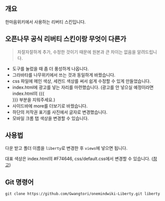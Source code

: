 ## 개요
한마음위키에서 사용하는 리버티 스킨입니다.

## 오픈나무 공식 리버티 스킨이랑 무엇이 다른가
> 자잘자잘하게 추가, 수정한 것이기 때문에 원본과 큰 차이는 없음을 알려드립니다.
* 도구를 눌렀을 때 좀 더 풍성하게 나옵니다.
* 그라바타를 나무위키에서 쓰는 것과 동일하게 바꿨습니다.
* css 파일에 메인 색상, 세컨드 색상를 써서 쉽게 수정할 수 있게 만들었습니다.
* index.html에 광고를 넣는 자리를 마련했습니다. (광고를 안 넣으실 예정이라면 index.html의 {{{<div class="header-ads"></div>}}} 부분을 지워주세요.)
* 사이드바에 more를 더보기로 바꿨습니다.
* 하단의 저작권 표기를 사진에서 글자로 변경했습니다.
* 모바일 크롬 탭 색상을 변경할 수 있습니다.

## 사용법
다운 받고 폴더 이름을 `liberty`로 변경한 후 `views`에 넣으면 됩니다.

대표 색상은 index.html의 #F74646, css/default.css에서 변경할 수 있습니다. ([참고](https://it.gwangtori.com/31))

## Git 명령어
```
git clone https://github.com/Gwangtori/onemindwiki-Liberty.git liberty
```